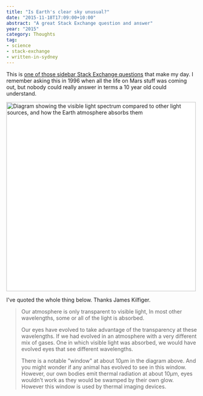 ```yaml
---
title: "Is Earth's clear sky unusual?"
date: "2015-11-18T17:09:00+10:00"
abstract: "A great Stack Exchange question and answer"
year: "2015"
category: Thoughts
tag:
- science
- stack-exchange
- written-in-sydney
---
```

This is <a href="https://astronomy.stackexchange.com/questions/12531/is-earth-unique-in-its-fairly-clear-atmosphere">one of those sidebar Stack Exchange questions</a> that make my day. I remember asking this in 1996 when all the life on Mars stuff was coming out, but nobody could really answer in terms a 10 year old could understand.

<p><img src="https://rubenerd.com/files/2015/wvref.png" alt="Diagram showing the visible light spectrum compared to other light sources, and how the Earth atmosphere absorbs them" style="width:500px; background:white" /></p>

I've quoted the whole thing below. Thanks James Kilfiger.

> Our atmosphere is only transparent to visible light, In most other wavelengths, some or all of the light is absorbed.
>
> Our eyes have evolved to take advantage of the transparency at these wavelengths. If we had evolved in an atmosphere with a very different mix of gases. One in which visible light was absorbed, we would have evolved eyes that see different wavelengths.
>
>There is a notable "window" at about 10μm in the diagram above. And you might wonder if any animal has evolved to see in this window. However, our own bodies emit thermal radiation at about 10μm, eyes wouldn't work as they would be swamped by their own glow. However this window is used by thermal imaging devices.

